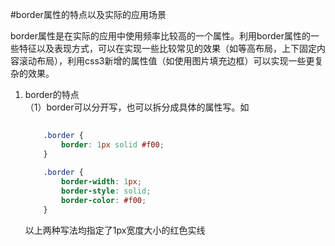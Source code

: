 #border属性的特点以及实际的应用场景

border属性是在实际的应用中使用频率比较高的一个属性。利用border属性的一些特征以及表现方式，可以在实现一些比较常见的效果（如等高布局，上下固定内容滚动布局），利用css3新增的属性值（如使用图片填充边框）可以实现一些更复杂的效果。

1. border的特点   
	（1）border可以分开写，也可以拆分成具体的属性写。如
	```css
		
		.border {
			border: 1px solid #f00;
		}
		
		.border {
			border-width: 1px;
			border-style: solid;
			border-color: #f00;
		}
	```   
	以上两种写法均指定了1px宽度大小的红色实线
	
	
	
	
